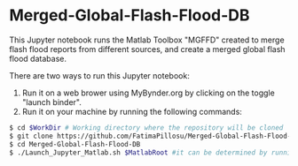 # Merged-Global-Flash-Flood-DB
This Jupyter notebook runs the Matlab Toolbox "MGFFD" created to merge flash flood reports from different sources, and create a merged global flash flood database. 

There are two ways to run this Jupyter notebook:
1. Run it on a web brower using MyBynder.org by clicking on the toggle "launch binder".
2. Run it on your machine by running the following commands:
```sh
$ cd $WorkDir # Working directory where the repository will be cloned
$ git clone https://github.com/FatimaPillosu/Merged-Global-Flash-Flood-DB.git
$ cd Merged-Global-Flash-Flood-DB
$ ./Launch_Jupyter_Matlab.sh $MatlabRoot #it can be determined by running the command 'matlabroot' in the Matlab command line
```
